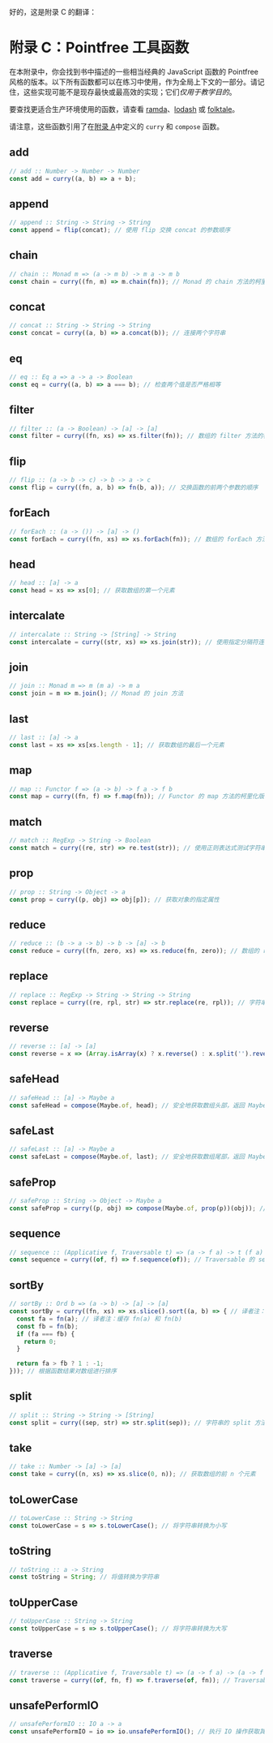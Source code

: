 好的，这是附录 C 的翻译：

# 附录 C：Pointfree 工具函数

在本附录中，你会找到书中描述的一些相当经典的 JavaScript 函数的 Pointfree 风格的版本。以下所有函数都可以在练习中使用，作为全局上下文的一部分。请记住，这些实现可能不是现存最快或最高效的实现；它们*仅用于教学目的*。

要查找更适合生产环境使用的函数，请查看 [ramda](https://ramdajs.com/)、[lodash](https://lodash.com/) 或 [folktale](http://folktale.origamitower.com/)。

请注意，这些函数引用了在[附录 A](./appendix_a.md)中定义的 `curry` 和 `compose` 函数。

## add

```js
// add :: Number -> Number -> Number
const add = curry((a, b) => a + b);
```

## append

```js
// append :: String -> String -> String
const append = flip(concat); // 使用 flip 交换 concat 的参数顺序
```

## chain

```js
// chain :: Monad m => (a -> m b) -> m a -> m b
const chain = curry((fn, m) => m.chain(fn)); // Monad 的 chain 方法的柯里化版本
```

## concat

```js
// concat :: String -> String -> String
const concat = curry((a, b) => a.concat(b)); // 连接两个字符串
```

## eq

```js
// eq :: Eq a => a -> a -> Boolean
const eq = curry((a, b) => a === b); // 检查两个值是否严格相等
```

## filter

```js
// filter :: (a -> Boolean) -> [a] -> [a]
const filter = curry((fn, xs) => xs.filter(fn)); // 数组的 filter 方法的柯里化版本
```

## flip

```js
// flip :: (a -> b -> c) -> b -> a -> c
const flip = curry((fn, a, b) => fn(b, a)); // 交换函数的前两个参数的顺序
```

## forEach

```js
// forEach :: (a -> ()) -> [a] -> ()
const forEach = curry((fn, xs) => xs.forEach(fn)); // 数组的 forEach 方法的柯里化版本
```

## head

```js
// head :: [a] -> a
const head = xs => xs[0]; // 获取数组的第一个元素
```

## intercalate

```js
// intercalate :: String -> [String] -> String
const intercalate = curry((str, xs) => xs.join(str)); // 使用指定分隔符连接字符串数组
```

## join

```js
// join :: Monad m => m (m a) -> m a
const join = m => m.join(); // Monad 的 join 方法
```

## last

```js
// last :: [a] -> a
const last = xs => xs[xs.length - 1]; // 获取数组的最后一个元素
```

## map

```js
// map :: Functor f => (a -> b) -> f a -> f b
const map = curry((fn, f) => f.map(fn)); // Functor 的 map 方法的柯里化版本
```

## match

```js
// match :: RegExp -> String -> Boolean
const match = curry((re, str) => re.test(str)); // 使用正则表达式测试字符串
```

## prop

```js
// prop :: String -> Object -> a
const prop = curry((p, obj) => obj[p]); // 获取对象的指定属性
```

## reduce

```js
// reduce :: (b -> a -> b) -> b -> [a] -> b
const reduce = curry((fn, zero, xs) => xs.reduce(fn, zero)); // 数组的 reduce 方法的柯里化版本
```

## replace

```js
// replace :: RegExp -> String -> String -> String
const replace = curry((re, rpl, str) => str.replace(re, rpl)); // 字符串的 replace 方法的柯里化版本
```

## reverse

```js
// reverse :: [a] -> [a]
const reverse = x => (Array.isArray(x) ? x.reverse() : x.split('').reverse().join('')); // 反转数组或字符串
```

## safeHead

```js
// safeHead :: [a] -> Maybe a
const safeHead = compose(Maybe.of, head); // 安全地获取数组头部，返回 Maybe
```

## safeLast

```js
// safeLast :: [a] -> Maybe a
const safeLast = compose(Maybe.of, last); // 安全地获取数组尾部，返回 Maybe
```

## safeProp

```js
// safeProp :: String -> Object -> Maybe a
const safeProp = curry((p, obj) => compose(Maybe.of, prop(p))(obj)); // 安全地获取对象属性，返回 Maybe
```

## sequence

```js
// sequence :: (Applicative f, Traversable t) => (a -> f a) -> t (f a) -> f (t a)
const sequence = curry((of, f) => f.sequence(of)); // Traversable 的 sequence 方法的柯里化版本
```

## sortBy

```js
// sortBy :: Ord b => (a -> b) -> [a] -> [a]
const sortBy = curry((fn, xs) => xs.slice().sort((a, b) => { // 译者注：添加 slice() 避免修改原数组
  const fa = fn(a); // 译者注：缓存 fn(a) 和 fn(b)
  const fb = fn(b);
  if (fa === fb) {
    return 0;
  }

  return fa > fb ? 1 : -1;
})); // 根据函数结果对数组进行排序
```

## split

```js
// split :: String -> String -> [String]
const split = curry((sep, str) => str.split(sep)); // 字符串的 split 方法的柯里化版本
```

## take

```js
// take :: Number -> [a] -> [a]
const take = curry((n, xs) => xs.slice(0, n)); // 获取数组的前 n 个元素
```

## toLowerCase

```js
// toLowerCase :: String -> String
const toLowerCase = s => s.toLowerCase(); // 将字符串转换为小写
```

## toString

```js
// toString :: a -> String
const toString = String; // 将值转换为字符串
```

## toUpperCase

```js
// toUpperCase :: String -> String
const toUpperCase = s => s.toUpperCase(); // 将字符串转换为大写
```

## traverse

```js
// traverse :: (Applicative f, Traversable t) => (a -> f a) -> (a -> f b) -> t a -> f (t b)
const traverse = curry((of, fn, f) => f.traverse(of, fn)); // Traversable 的 traverse 方法的柯里化版本
```

## unsafePerformIO

```js
// unsafePerformIO :: IO a -> a
const unsafePerformIO = io => io.unsafePerformIO(); // 执行 IO 操作获取其结果
```
